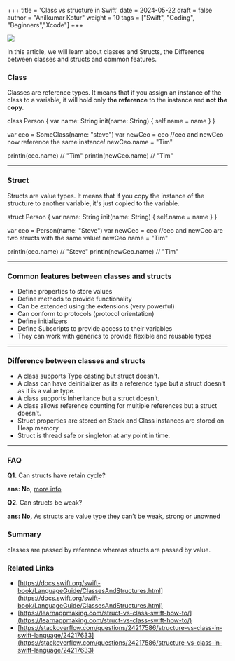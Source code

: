 +++
title = 'Class vs structure in Swift'
date = 2024-05-22
draft = false
author = "Anilkumar Kotur"
weight = 10
tags = ["Swift", "Coding", "Beginners","Xcode"]
+++



![](https://cdn-images-1.medium.com/max/1600/1*kpF4-dWmpx0Ug7c3Dt2_gw.jpeg)

In this article, we will learn about classes and Structs, the Difference between classes and structs and common features.

### **Class**

Classes are reference types. It means that if you assign an instance of the class to a variable, it will hold only **the reference** to the instance and **not the copy.**

class Person {
    var name: String
    init(name: String) {
        self.name = name
    }
}

var ceo = SomeClass(name: "steve")
var newCeo = ceo 
//ceo and newCeo now reference the same instance!
newCeo.name = "Tim"

println(ceo.name) // "Tim"
println(newCeo.name) // "Tim"

---

### **Struct**

Structs are value types. It means that if you copy the instance of the structure to another variable, it's just copied to the variable.

struct Person {
    var name: String
    init(name: String) {
        self.name = name
    }
}

var ceo = Person(name: "Steve")
var newCeo = ceo 
//ceo and newCeo are two structs with the same value!
newCeo.name = "Tim"

println(ceo.name) // "Steve"
println(newCeo.name) // "Tim"


---
### Common features between classes and structs

*   Define properties to store values
*   Define methods to provide functionality
*   Can be extended using the extensions (very powerful)
*   Can conform to protocols (protocol orientation)
*   Define initializers
*   Define Subscripts to provide access to their variables
*   They can work with generics to provide flexible and reusable types

---

### Difference between classes and structs

*   A class supports Type casting but struct doesn't.
*   A class can have deinitializer as its a reference type but a struct doesn’t as it is a value type.
*   A class supports Inheritance but a struct doesn’t.
*   A class allows reference counting for multiple references but a struct doesn’t.
*   Struct properties are stored on Stack and Class instances are stored on Heap memory
*   Struct is thread safe or singleton at any point in time.

---

### FAQ

**Q1.** Can structs have retain cycle? 

**ans: No,** [more info](https://stackoverflow.com/questions/38457064/swift-structs-reference-count)

**Q2.** Can structs be weak? 

**ans:** **No,** As structs are value type they can’t be weak, strong or unowned

### **Summary**

classes are passed by reference whereas structs are passed by value.

### Related Links

*   [https://docs.swift.org/swift-book/LanguageGuide/ClassesAndStructures.html](https://docs.swift.org/swift-book/LanguageGuide/ClassesAndStructures.html)
*   [https://learnappmaking.com/struct-vs-class-swift-how-to/](https://learnappmaking.com/struct-vs-class-swift-how-to/)
*   [https://stackoverflow.com/questions/24217586/structure-vs-class-in-swift-language/24217633](https://stackoverflow.com/questions/24217586/structure-vs-class-in-swift-language/24217633)
